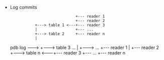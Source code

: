 
- Log commits


                                   +--- reader 1
                                   +--- reader 2
                 +---> table 1 <---+--- reader 3
                 |                 +--- ...
                 +---> table 2     +--- reader n
                 |
    pdb log ---> +---> table 3     ...
                 |
                 +---> ...         +--- reader 1
                 |                 +--- reader 2
                 +---> table n <---+--- reader 3
                                   +--- ...
                                   +--- reader n
